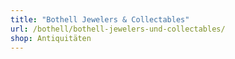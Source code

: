 ```yaml
---
title: "Bothell Jewelers & Collectables"
url: /bothell/bothell-jewelers-und-collectables/
shop: Antiquitäten
---
```

